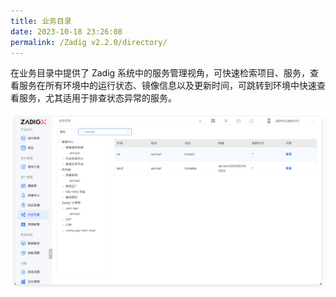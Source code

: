 ```yaml
---
title: 业务目录
date: 2023-10-18 23:26:08
permalink: /Zadig v2.2.0/directory/
---
```


在业务目录中提供了 Zadig 系统中的服务管理视角，可快速检索项目、服务，查看服务在所有环境中的运行状态、镜像信息以及更新时间，可跳转到环境中快速查看服务，尤其适用于排查状态异常的服务。

![版本交付](../../../_images/directory_details.png '版本交付')
